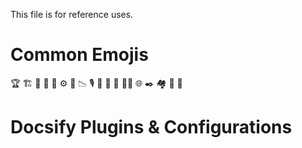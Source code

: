 This file is for reference uses.

# Common Emojis
🏆 🏗️ 📌 🔬 🧰 ⚙ 🚀 📉 🎙️ 📸 🧠 🤖 🥷🏻 🌐 ✒️ 🏘️ 🦾 🔗

# Docsify Plugins & Configurations